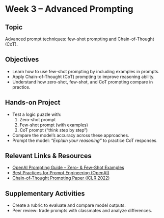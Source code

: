 # Week 3 – Advanced Prompting

## Topic
Advanced prompt techniques: few-shot prompting and Chain-of-Thought (CoT).

## Objectives
- Learn how to use few-shot prompting by including examples in prompts.
- Apply Chain-of-Thought (CoT) prompting to improve reasoning ability.
- Understand how zero-shot, few-shot, and CoT prompting compare in practice.

## Hands-on Project
- Test a logic puzzle with:
  1. Zero-shot prompt
  2. Few-shot prompt (with examples)
  3. CoT prompt (“think step by step”)
- Compare the model’s accuracy across these approaches.
- Prompt the model: *“Explain your reasoning”* to practice CoT responses.

## Relevant Links & Resources
- [OpenAI Prompting Guide – Zero- & Few-Shot Examples](https://platform.openai.com/docs/guides/prompting)  
- [Best Practices for Prompt Engineering (OpenAI)](https://help.openai.com/en/articles/6654000-best-practices-for-prompt-engineering-with-the-openai-api#:~:text=5.%20Start%20with%20zero,tune)  
- [Chain-of-Thought Prompting Paper (ICLR 2022)](https://arxiv.org/abs/2201.11903)

## Supplementary Activities
- Create a rubric to evaluate and compare model outputs.  
- Peer review: trade prompts with classmates and analyze differences.  

